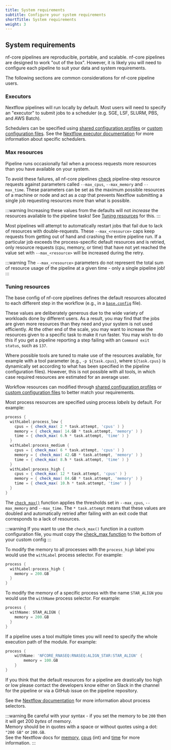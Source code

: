 ```yaml
---
title: System requirements
subtitle: Configure your system requirements
shortTitle: System requirements
weight: 3
---
```


## System requirements

nf-core pipelines are reproducible, portable, and scalable. nf-core pipelines are designed to work "out of the box". However, it is likely you will need to configure each pipeline to suit your data and system requirements.

The following sections are common considerations for nf-core pipeline users.

### Executors

Nextflow pipelines will run locally by default.
Most users will need to specify an "executor" to submit jobs to a scheduler (e.g. SGE, LSF, SLURM, PBS, and AWS Batch).

Schedulers can be specified using [shared configuration profiles](#shared-configuration-files) or [custom configuration files](#custom-parameter-and-configuration-files).
See the [Nextflow executor documentation](https://www.nextflow.io/docs/latest/executor.html#executor-page) for more information about specific schedulers.

### Max resources

Pipeline runs occasionally fail when a process requests more resources than you have available on your system.

To avoid these failures, all nf-core pipelines [check](https://github.com/nf-core/tools/blob/99961bedab1518f592668727a4d692c4ddf3c336/nf_core/pipeline-template/nextflow.config#L206-L237) pipeline-step resource requests against parameters called `--max_cpus`, `--max_memory` and `--max_time`. These parameters can be set as the maximum possible resources of a machine or node and act as a _cap_ that prevents Nextflow submitting a single job requesting resources more than what is possible.

:::warning
Increasing these values from the defaults will not _increase_ the resources available to the pipeline tasks! See [Tuning resources](#tuning-resources) for this.
:::

Most pipelines will attempt to automatically restart jobs that fail due to lack of resources with double-requests. These `--max_<resource>` caps keep requests from getting out of hand and crashing the entire pipeline run. If a particular job exceeds the process-specific default resources and is retried, only resource requests (cpu, memory, or time) that have not yet reached the value set with `--max_<resource>` will be increased during the retry.

:::warning
The `--max_<resource>` parameters do not represent the total sum of resource usage of the pipeline at a given time - only a single pipeline job!
:::

### Tuning resources

The base config of nf-core pipelines defines the default resources allocated to each different step in the workflow (e.g., in a [`base.config`](https://github.com/nf-core/rnaseq/blob/master/conf/base.config) file).

These values are deliberately generous due to the wide variety of workloads done by different users.
As a result, you may find that the jobs are given more resources than they need and your system is not used efficiently.
At the other end of the scale, you may want to increase the resources given to a specific task to make it run faster.
You may wish to do this if you get a pipeline reporting a step failing with an `Command exit status`, such as `137`.

Where possible tools are tuned to make use of the resources available, for example with a tool parameter (e.g., `-p ${task.cpus}`, where `${task.cpus}` is dynamically set according to what has been specified in the pipeline configuration files). However, this is not possible with all tools, in which case required resources are estimated for an average user.

Workflow resources can modified through [shared configuration profiles](#shared-configuration-files) or [custom configuration files](#custom-parameter-and-configuration-files) to better match your requirements.

Most process resources are specified using process _labels_ by default. For example:

```groovy
process {
  withLabel:process_low {
    cpus = { check_max( 2 * task.attempt, 'cpus' ) }
    memory = { check_max( 14.GB * task.attempt, 'memory' ) }
    time = { check_max( 6.h * task.attempt, 'time' ) }
  }
  withLabel:process_medium {
    cpus = { check_max( 6 * task.attempt, 'cpus' ) }
    memory = { check_max( 42.GB * task.attempt, 'memory' ) }
    time = { check_max( 8.h * task.attempt, 'time' ) }
  }
  withLabel:process_high {
    cpus = { check_max( 12 * task.attempt, 'cpus' ) }
    memory = { check_max( 84.GB * task.attempt, 'memory' ) }
    time = { check_max( 10.h * task.attempt, 'time' ) }
  }
}
```

The [`check_max()`](https://github.com/nf-core/tools/blob/99961bedab1518f592668727a4d692c4ddf3c336/nf_core/pipeline-template/nextflow.config#L206-L237) function applies the thresholds set in `--max_cpus`, `--max_memory` and `--max_time`. The `* task.attempt` means that these values are doubled and automatically retried after failing with an exit code that corresponds to a lack of resources.

:::warning
If you want to use the `check_max()` function in a custom configuration file, you must copy the [check_max function](https://github.com/nf-core/tools/blob/99961bedab1518f592668727a4d692c4ddf3c336/nf_core/pipeline-template/nextflow.config#L206-L237) to the bottom of your custom config
:::

To modify the memory to all processes with the `process_high` label you would use the `withLabel` process selector. For example:

```groovy
process {
  withLabel:process_high {
    memory = 200.GB
  }
}
```

To modify the memory of a specific process with the name `STAR_ALIGN` you would use the `withName` process selector. For example:

```groovy
process {
  withName: STAR_ALIGN {
    memory = 200.GB
  }
}
```

If a pipeline uses a tool multiple times you will need to specify the whole execution path of the module. For example:

```groovy
process {
    withName: 'NFCORE_RNASEQ:RNASEQ:ALIGN_STAR:STAR_ALIGN' {
        memory = 100.GB
    }
}
```

If you think that the default resources for a pipeline are drastically too high or low please contact the developers know either on Slack in the channel for the pipeline or via a GitHub issue on the pipeline repository.

See the [Nextflow documentation](https://www.nextflow.io/docs/latest/config.html#process-selectors) for more information about process selectors.

:::warning
Be careful with your syntax - if you set the memory to be `200` then it will get 200 _bytes_ of memory. <br/>
Memory should be in quotes with a space or without quotes using a dot: `"200 GB"` or `200.GB`. <br/>
See the Nextflow docs for [memory](https://www.nextflow.io/docs/latest/process.html#memory),
[cpus](https://www.nextflow.io/docs/latest/process.html#cpus) (int) and
[time](https://www.nextflow.io/docs/latest/process.html#time) for more information.
:::
